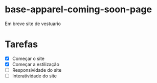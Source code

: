 # base-apparel-coming-soon-page
 Em breve site de vestuario
# Tarefas
- [x] Começar o site
- [x] Começar a estilização
- [ ] Responsividade do site
- [ ] Interatividade do site
